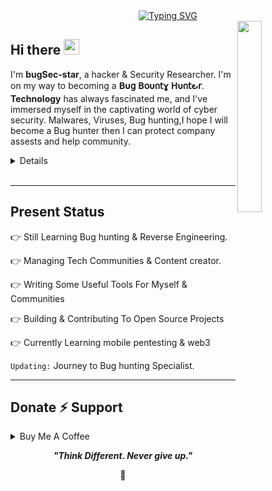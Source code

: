 <div align="center">
  <a href="https://git.io/typing-svg">
    <img src="https://readme-typing-svg.demolab.com?font=Fira+Code&pause=1000&color=22F700&width=435&lines=On+journey+to+become+a+great+Hacker" alt="Typing SVG" />
  </a>
</div>
<!--
<h3 align="center">On a Journey to become a great human being...<p align="right"></h3> -->


<img width="28%" align='right' src="https://github.com/user-attachments/assets/466fee29-c3cf-4aa3-8807-6d0daaa4e6cf">


<h2 align="left">
  Hi there
  <img src="https://media.giphy.com/media/hvRJCLFzcasrR4ia7z/giphy.gif" width="25px"/>
</h2>

I'm **bugSec-star**, a hacker & Security Researcher. I'm on my way to becoming a **𝖡υ𝗀 𝖡𝗈υ𐓣𝗍ɣ 𝖧υ𐓣𝗍౿𝗋**. <br>
**Technology** has always fascinated me, and I've immersed myself in the captivating world of cyber security. Malwares, Viruses, Bug hunting,I hope I will become a Bug hunter then I can protect company assests and help community.


<details>
   <𝘀𝘂𝗺𝗺𝗮𝗿𝘆>𝗠𝗼𝗿𝗲 𝗮𝗯𝗼𝘂𝘁 𝗺𝗲</𝘀𝘂𝗺𝗺𝗮𝗿𝘆>

- **𝗡𝗮𝗺𝗲**: 𝗛𝗲𝗺 𝗕𝗵𝗮𝗿𝘁𝗶
- **𝗙𝗿𝗼𝗺**: 𝗜𝗻𝗱𝗶𝗮
- **𝗕𝘂𝗴 𝗛𝘂𝗻𝘁𝗲𝗿** | **𝗦𝗲𝗰𝘂𝗿𝗶𝘁𝘆 𝗥𝗲𝘀𝗲𝗮𝗿𝗰𝗵𝗲𝗿** 
- 𝗶 𝗵𝗮𝘃𝗲 𝗲𝘅𝗽𝗲𝗿𝗶𝗲𝗻𝗰𝗲 𝗶𝗻 𝗰𝗿𝗮𝗰𝗸𝗶𝗻𝗴❟𝗿𝗲𝘃𝗲𝗿𝘀𝗲 𝗘𝗻𝗴𝗶𝗻𝗲𝗲𝗿𝗶𝗻𝗴❟𝗯𝘂𝗴 𝗛𝘂𝗻𝘁𝗶𝗻𝗴❟𝗳𝗼𝗿𝗲𝗻𝘀𝗶𝗰𝘀❟𝗦𝗼𝗰𝗶𝗮𝗹 𝗲𝗻𝗴𝗶𝗻𝗲𝗲𝗿𝗶𝗻𝗴｡
- 𝗜𝗺𝗽𝗿𝗼𝘃𝗶𝗻𝗴 𝗸𝗻𝗼𝘄𝗹𝗲𝗱𝗴𝗲 𝗶𝗻 **𝗪𝗲𝗯𝘀𝗶𝘁𝗲 𝗩𝘂𝗹𝗻𝗲𝗿𝗮𝗯𝗶𝗹𝗶𝘁𝗶𝗲𝘀**
- 𝗜’𝗺 𝗰𝘂𝗿𝗿𝗲𝗻𝘁𝗹𝘆 𝗹𝗲𝗮𝗿𝗻𝗶𝗻𝗴 **𝗲𝘃𝗲𝗿𝘆𝘁𝗵𝗶𝗻𝗴** 
- 𝗥𝗲𝗮𝗰𝗵 𝗺𝗲 𝗼𝘂𝘁 𝗮𝘁 **𝗹𝗼𝗻𝗲｡𝗯𝘂𝗴𝗵𝘂𝗻𝘁𝗲𝗿𝟳@𝗴𝗺𝗮𝗶𝗹｡𝗰𝗼𝗺**

</details>
<br>


---

<h2 id="present_status"> Present Status </h3>



👉 Still Learning Bug hunting & Reverse Engineering.

👉 Managing Tech Communities & Content creator.

👉 Writing Some Useful Tools For Myself & Communities

👉 Building & Contributing To Open Source Projects

👉 Currently Learning mobile pentesting & web3 

`Updating:`  Journey to Bug hunting Specialist.

---




<h2 id="donate" align=''>Donate ⚡️ Support</h2>

<details>
<summary>Buy Me A Coffee</summary>

  <p align="center"><a href="https://buymeacoffee.com/bugsec"><img  src="https://img.shields.io/badge/Buy%20Me%20a%20Coffee-ffdd00?style=for-the-badge&logo=buy-me-a-coffee&logoColor=black"/></a></p>

</details>




<p align="center">
  <b><i>"Think Different. Never give up."</i></b>
</p>

<p align="center">
<a>🌱</a>
</p>


<!---
bugSec-star/bugSec-star is a ✨ special ✨ repository because its `README.md` (this file) appears on your GitHub profile.
You can click the Preview link to take a look at your changes.
--->
